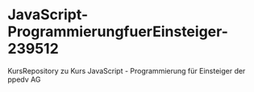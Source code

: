 # JavaScript-ProgrammierungfuerEinsteiger-239512
KursRepository zu Kurs JavaScript - Programmierung für Einsteiger der ppedv AG
